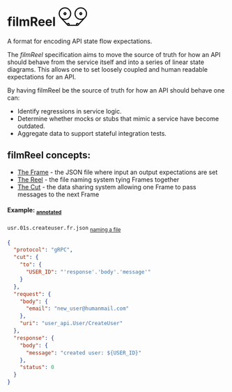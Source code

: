 # filmReel <img src="images/filmreel.svg" width="65"/>

A format for encoding API state flow expectations.

The *filmReel* specification aims to move the source of truth for how an API
should behave from the service itself and into a series of linear state
diagrams. This allows one to set loosely coupled and human readable
expectations for an API.

By having filmReel be the source of truth for how an API should behave one can:

* Identify regressions in service logic.
* Determine whether mocks or stubs that mimic a service have become outdated.
* Aggregate data to support stateful integration tests.

## filmReel concepts:

* [The Frame](frame.md) - the JSON file where input an output expectations are set
* [The Reel](reel.md)   - the file naming system tying Frames together
* [The Cut](cut.md)     - the data sharing system allowing one Frame to pass messages to the next Frame


#### Example: <sub>[annotated](frame.md#listing-1)</sub>

`usr.01s.createuser.fr.json` <sub>[naming a file](reel.md#reel-nomenclature)</sub>

```json
{
  "protocol": "gRPC",
  "cut": {
    "to": {
      "USER_ID": "'response'.'body'.'message'"
    }
  },
  "request": {
    "body": {
      "email": "new_user@humanmail.com"
    },
    "uri": "user_api.User/CreateUser"
  },
  "response": {
    "body": {
      "message": "created user: ${USER_ID}"
    },
    "status": 0
  }
}
```
